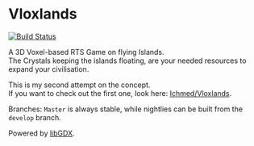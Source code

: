 Vloxlands
=========
[![Build Status](https://travis-ci.org/Dakror/Vloxlands.svg?branch=master)](https://travis-ci.org/Dakror/Vloxlands)

A 3D Voxel-based RTS Game on flying Islands.<br>
The Crystals keeping the islands floating, are your needed resources to expand your civilisation.

This is my second attempt on the concept.<br>
If you want to check out the first one, look here: [Ichmed/Vloxlands](https://github.com/Ichmed/Vloxlands).

Branches: `Master` is always stable, while nightlies can be built from the `develop` branch.

Powered by [libGDX](https://github.com/libgdx/libgdx).
